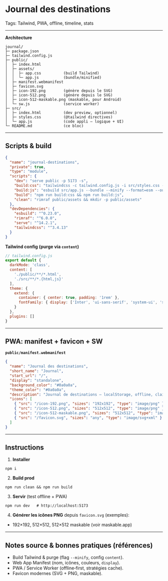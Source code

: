 # Journal des destinations

Tags: Tailwind, PWA, offline, timeline, stats

---

**Architecture**
```
journal/
├─ package.json
├─ tailwind.config.js
├─ public/
│  ├─ index.html
│  ├─ assets/
│  │  ├─ app.css          (build Tailwind)
│  │  └─ app.js           (bundle/minified)
│  ├─ manifest.webmanifest
│  ├─ favicon.svg
│  ├─ icon-192.png        (génère depuis le SVG)
│  ├─ icon-512.png        (génère depuis le SVG)
│  ├─ icon-512-maskable.png (maskable, pour Android)
│  └─ sw.js               (service worker)
├─ src/
│  ├─ index.html          (dev preview, optionnel)
│  ├─ styles.css          (@tailwind directives)
│  └─ app.js              (code appli — logique + UI)
└─ README.md              (ce bloc)
```

---

## Scripts & build

```json
{
  "name": "journal-destinations",
  "private": true,
  "type": "module",
  "scripts": {
    "dev": "serve public -p 5173 -s",
    "build:css": "tailwindcss -c tailwind.config.js -i src/styles.css -o public/assets/app.css --minify",
    "build:js": "esbuild src/app.js --bundle --minify --format=esm --outfile=public/assets/app.js",
    "build": "npm run build:css && npm run build:js",
    "clean": "rimraf public/assets && mkdir -p public/assets"
  },
  "devDependencies": {
    "esbuild": "^0.23.0",
    "rimraf": "^6.0.0",
    "serve": "^14.2.1",
    "tailwindcss": "^3.4.13"
  }
}
```

**Tailwind config (purge via `content`)**
```js
// tailwind.config.js
export default {
  darkMode: 'class',
  content: [
    './public/**/*.html',
    './src/**/*.{html,js}'
  ],
  theme: {
    extend: {
      container: { center: true, padding: '1rem' },
      fontFamily: { display: ['Inter', 'ui-sans-serif', 'system-ui', 'sans-serif'] }
    }
  },
  plugins: []
}
```

---

## PWA: manifest + favicon + SW

**`public/manifest.webmanifest`**
```json
{
  "name": "Journal des destinations",
  "short_name": "Journal",
  "start_url": "/",
  "display": "standalone",
  "background_color": "#0a0a0a",
  "theme_color": "#0a0a0a",
  "description": "Journal de destinations — localStorage, offline, clair/sombre, timeline & stats.",
  "icons": [
    { "src": "/icon-192.png", "sizes": "192x192", "type": "image/png" },
    { "src": "/icon-512.png", "sizes": "512x512", "type": "image/png" },
    { "src": "/icon-512-maskable.png", "sizes": "512x512", "type": "image/png", "purpose": "maskable any" },
    { "src": "/favicon.svg", "sizes": "any", "type": "image/svg+xml" }
  ]
}
```

---

## Instructions

1) **Installer**
```
npm i
```
2) **Build prod**
```
npm run clean && npm run build
```
3) **Servir** (test offline + PWA)
```
npm run dev   # http://localhost:5173
```
4) **Générer les icônes PNG** depuis `favicon.svg` (exemples):
- 192×192, 512×512, 512×512 maskable (voir maskable.app)

---

## Notes source & bonnes pratiques (références)
- Build Tailwind & purge (flag `--minify`, config `content`).
- Web App Manifest (nom, icônes, couleurs, `display`).
- PWA / Service Worker (offline‑first, stratégies cache).
- Favicon modernes (SVG + PNG, maskable).


